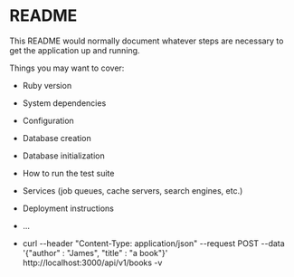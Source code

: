 # README

This README would normally document whatever steps are necessary to get the
application up and running.

Things you may want to cover:

* Ruby version

* System dependencies

* Configuration

* Database creation

* Database initialization

* How to run the test suite

* Services (job queues, cache servers, search engines, etc.)

* Deployment instructions

* ...
* curl --header "Content-Type: application/json" --request POST --data '{"author" : "James", "title" : "a book"}' http://localhost:3000/api/v1/books -v